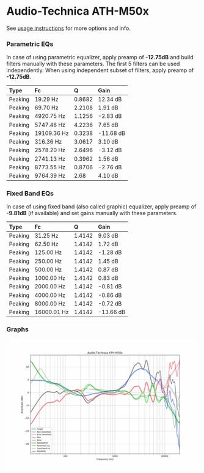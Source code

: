 # Audio-Technica ATH-M50x
See [usage instructions](https://github.com/jaakkopasanen/AutoEq#usage) for more options and info.

### Parametric EQs
In case of using parametric equalizer, apply preamp of **-12.75dB** and build filters manually
with these parameters. The first 5 filters can be used independently.
When using independent subset of filters, apply preamp of **-12.75dB**.

| Type    | Fc          |      Q | Gain      |
|:--------|:------------|:-------|:----------|
| Peaking | 19.29 Hz    | 0.8682 | 12.34 dB  |
| Peaking | 69.70 Hz    | 2.2108 | 1.91 dB   |
| Peaking | 4920.75 Hz  | 1.1256 | -2.83 dB  |
| Peaking | 5747.48 Hz  | 4.2236 | 7.65 dB   |
| Peaking | 19109.36 Hz | 0.3238 | -11.68 dB |
| Peaking | 316.36 Hz   | 3.0617 | 3.10 dB   |
| Peaking | 2578.20 Hz  | 2.6496 | -3.12 dB  |
| Peaking | 2741.13 Hz  | 0.3962 | 1.56 dB   |
| Peaking | 8773.55 Hz  | 0.8706 | -2.76 dB  |
| Peaking | 9764.39 Hz  | 2.68   | 4.10 dB   |

### Fixed Band EQs
In case of using fixed band (also called graphic) equalizer, apply preamp of **-9.81dB**
(if available) and set gains manually with these parameters.

| Type    | Fc          |      Q | Gain      |
|:--------|:------------|:-------|:----------|
| Peaking | 31.25 Hz    | 1.4142 | 9.03 dB   |
| Peaking | 62.50 Hz    | 1.4142 | 1.72 dB   |
| Peaking | 125.00 Hz   | 1.4142 | -1.28 dB  |
| Peaking | 250.00 Hz   | 1.4142 | 1.45 dB   |
| Peaking | 500.00 Hz   | 1.4142 | 0.87 dB   |
| Peaking | 1000.00 Hz  | 1.4142 | 0.83 dB   |
| Peaking | 2000.00 Hz  | 1.4142 | -0.81 dB  |
| Peaking | 4000.00 Hz  | 1.4142 | -0.86 dB  |
| Peaking | 8000.00 Hz  | 1.4142 | -0.72 dB  |
| Peaking | 16000.01 Hz | 1.4142 | -13.66 dB |

### Graphs
![](./Audio-Technica%20ATH-M50x.png)
